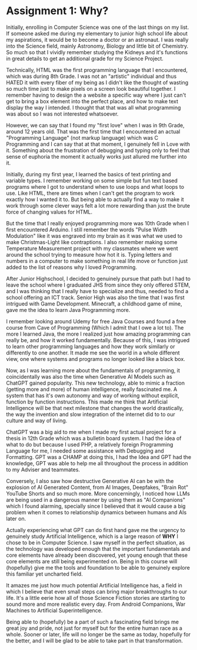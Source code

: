 # Assignment 1: Why?

Initially, enrolling in Computer Science was one of the last things on my list. If someone asked me during my elementary to junior high school life about my aspirations, it would be to become a doctor or an astronaut. I was really into the Science field, mainly Astronomy, Biology and little bit of Chemistry. So much so that I vividly remember studying the Kidneys and it's functions in great details to get an additional grade for my Science Project.

Technically, HTML was the first programming language that I encountered, which was during 8th Grade. I was not an "artistic" individual and thus HATED it with every fiber of my being as I didn't like the thought of wasting so much time just to make pixels on a screen look beautiful together. I remember having to design the a website a specific way where I just can't get to bring a box element into the perfect place, and how to make text display the way I intended. I thought that that was all what programming was about so I was not interested whatsoever. 

However, we can say that I found my "first love" when I was in 9th Grade, around 12 years old. That was the first time that I encountered an actual "Programming Language" (not markup language) which was C Programming and I can say that at that moment, I genuinely fell in Love with it. Something about the frustration of debugging and typing only to feel that sense of euphoria the moment it actually works just allured me further into it. 

Initially, during my first year, I learned the basics of text printing and variable types. I remember working on some simple but fun text based programs where I got to understand when to use loops and what loops to use. Like HTML, there are times when I can't get the program to work exactly how I wanted it to. But being able to actually find a way to make it work through some clever ways felt a lot more rewarding than just the brute force of changing values for HTML.

But the time that I really enjoyed programming more was 10th Grade when I first encountered Arduino. I still remember the words "Pulse Width Modulation" like it was engraved into my brain as it was what we used to make Christmas-Light like contraptions. I also remember making some Temperature Measurement project with my classmates where we went around the school trying to measure how hot it is. Typing letters and numbers in a computer to make something in real life move or function just added to the list of reasons why I loved Programming.

After Junior Highschool, I decided to genuinely pursue that path but I had to leave the school where I graduated JHS from since they only offered STEM, and I was thinking that I really have to specialize and thus, needed to find a school offering an ICT track. Senior High was also the time that I was first intrigued with Game Development. Minecraft, a childhood game of mine, gave me the idea to learn Java Programming more. 

I remember looking around Udemy for free Java Courses and found a free course from Cave of Programming (Which I admit that I owe a lot to). The more I learned Java, the more I realized just how amazing programming can really be, and how it worked fundamentally. Because of this, I was intrigued to learn other programming languages and how they work similarly or differently to one another. It made me see the world in a whole different view, one where systems and programs no longer looked like a black box.

Now, as I was learning more about the fundamentals of programming, it coincidentally was also the time when Generative AI Models such as ChatGPT gained popularity. This new technology, able to mimic a fraction (getting more and more) of human intelligence, really fascinated me. A system that has it's own autonomy and way of working without explicit, function by function instructions. This made me think that Artificial Intelligence will be that next milestone that changes the world drastically, the way the invention and slow integration of the internet did to to our culture and way of living.

ChatGPT was a big aid to me when I made my first actual project for a thesis in 12th Grade which was a bulletin board system. I had the idea of what to do but because I used PHP, a relatively foreign Programming Language for me, I needed some assistance with Debugging and Formatting. GPT was a CHAMP at doing this, I had the Idea and GPT had the knowledge, GPT was able to help me all throughout the process in addition to my Adviser and teammates.

Conversely, I also saw how destructive Generative AI can be with the explosion of AI Generated Content, from AI Images, Deepfakes, "Brain Rot" YouTube Shorts and so much more. More concerningly, I noticed how LLMs are being used in a dangerous manner by using them as "AI Companions" which I found alarming, specially since I believed that it would cause a big problem when it comes to relationship dynamics between humans and AIs later on.

Actually experiencing what GPT can do first hand gave me the urgency to genuinely study Artificial Intelligence, which is a large reason of **WHY** I chose to be in Computer Science. I saw myself in the perfect situation, as the technology was developed enough that the important fundamentals and core elements have already been discovered, yet young enough that these core elements are still being experimented on. Being in this course will (hopefully) give me the tools and foundation to be able to genuinely explore this familiar yet uncharted field.

It amazes me just how much potential Artificial Intelligence has, a field in which I believe that even small steps can bring major breakthroughs to our life. It's a little eerie how all of those Science Fiction stories are starting to sound more and more realistic every day. From Android Companions, War Machines to Artificial Superintelligence. 

Being able to (hopefully) be a part of such a fascinating field brings me great joy and pride, not just for myself but for the entire human race as a whole. Sooner or later, life will no longer be the same as today, hopefully for the better, and I will be glad to be able to take part in that transformation.
